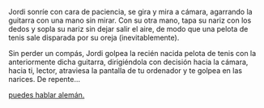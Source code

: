 Jordi sonríe con cara de paciencia, se gira y mira a cámara, agarrando la guitarra con una mano sin mirar. Con su otra mano, tapa su nariz con los dedos y sopla su nariz sin dejar salir el aire, de modo que una pelota de tenis sale disparada por su oreja (inevitablemente).

Sin perder un compás, Jordi golpea la recién nacida pelota de tenis con la anteriormente dicha guitarra, dirigiéndola con decisión hacia la cámara, hacia ti, lector, atraviesa la pantalla de tu ordenador y te golpea en las narices. De repente...

[puedes hablar alemán.](../../../../german/ruderboot.md)
